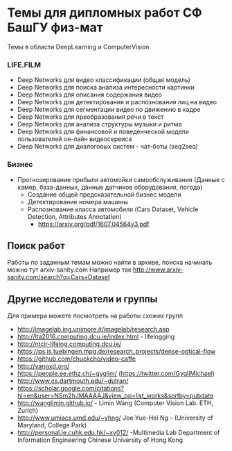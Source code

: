 # Темы для дипломных работ СФ БашГУ физ-мат
Темы в области DeepLearning и ComputerVision

### LIFE.FILM

* Deep Networks для видео классификации (общая модель)
* Deep Networks для поиска анализа интересности картинки
* Deep Networks для описания содержания видео
* Deep Networks для детектирования и распознования лиц на видео
* Deep Networks для сегментации видео по движению в кадре
* Deep Networks для преобразования речи в текст
* Deep Networks для анализа структуры музыки и ритма
* Deep Networks для финансовой и поведенческой модели пользователей он-лайн видеосервиса
* Deep Networks для диалоговых систем - чат-боты  (seq2seq)


### Бизнес

* Прогнозирование прибыли автомойки самообслуживания (Данные с камер, база-данных, данные датчиков оборудования, погода)
  * Создание общей предсказательной бизнес модели
  * Детектирование номера машины 
  * Распознование класса автомобиля (Cars Dataset, Vehicle Detection, Attributes Annotation) 
    * https://arxiv.org/pdf/1607.04564v3.pdf
 


## Поиск работ 

Работы по заданным темам можно найти в архиве, поиска начинать можно тут arxiv-sanity.com
Например так http://www.arxiv-sanity.com/search?q=Cars+Dataset


## Другие исследователи и группы
Для примера можете посмотреть на работы схожих групп

* http://imagelab.ing.unimore.it/imagelab/research.asp
* http://lta2016.computing.dcu.ie/index.html - lifelogging
* http://ntcir-lifelog.computing.dcu.ie/
* https://ps.is.tuebingen.mpg.de/research_projects/dense-optical-flow
* https://github.com/chuckcho/video-caffe
* http://yangxd.org/
* https://people.ee.ethz.ch/~gyglim/ (https://twitter.com/GygliMichael)
* http://www.cs.dartmouth.edu/~dutran/
* https://scholar.google.com/citations?hl=en&user=NSm2hJMAAAAJ&view_op=list_works&sortby=pubdate
* http://wanglimin.github.io/ - Limin Wang (Computer Vision Lab. ETH, Zurich)
* http://www.umiacs.umd.edu/~yhng/ Joe Yue-Hei Ng - (University of Maryland, College Park)
* http://personal.ie.cuhk.edu.hk/~xy012/ -Multimedia Lab Department of Information Engineering Chinese University of Hong Kong
